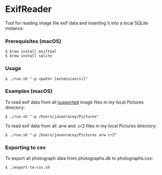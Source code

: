 # ExifReader
Tool for reading image file exif data and inserting it into a local SQLite instance.

### Prerequisites (macOS)
```
$ brew install exiftool
$ brew install sqlite
```

### Usage
```
$ ./run.sh "-p <path> [extension(s)]"
```

### Examples (macOS)

To read exif data from all [supported](https://www.sno.phy.queensu.ca/~phil/exiftool/#supported) image files in my local Pictures directory:
```
$ ./run.sh "-p /Users/jasonracey/Pictures"
```

To read exif data from all .arw and .cr2 files in my local Pictures directory:
```
$ ./run.sh "-p /Users/jasonracey/Pictures arw cr2"
```

### Exporting to csv

To export all photograph data from photographs.db to photographs.csv:
```
$ ./export-to-csv.sh
```

